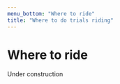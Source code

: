 ```yaml
---
menu_bottom: "Where to ride"
title: "Where to do trials riding"
---
```


# Where to ride

Under construction

